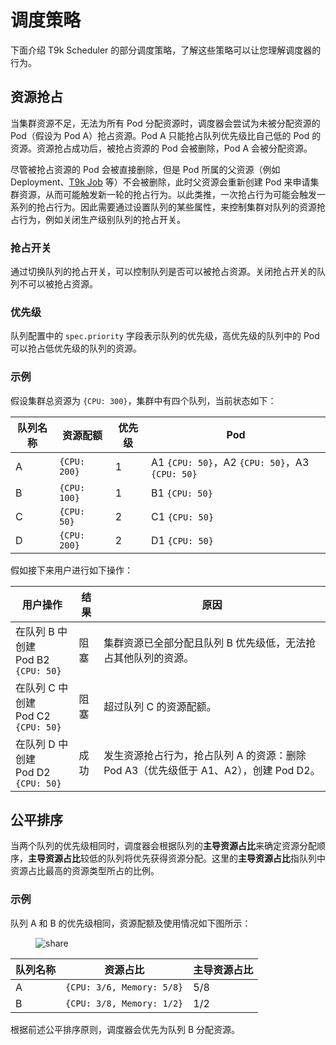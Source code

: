 # 调度策略

下面介绍 T9k Scheduler 的部分调度策略，了解这些策略可以让您理解调度器的行为。

## 资源抢占

当集群资源不足，无法为所有 Pod 分配资源时，调度器会尝试为未被分配资源的 Pod（假设为 Pod A）抢占资源。Pod A 只能抢占队列优先级比自己低的 Pod 的资源。资源抢占成功后，被抢占资源的 Pod 会被删除，Pod A 会被分配资源。

尽管被抢占资源的 Pod 会被直接删除，但是 Pod 所属的父资源（例如 Deployment、[T9k Job](../../../workflow/job/index.md) 等）不会被删除，此时父资源会重新创建 Pod 来申请集群资源，从而可能触发新一轮的抢占行为。以此类推，一次抢占行为可能会触发一系列的抢占行为。因此需要通过设置队列的某些属性，来控制集群对队列的资源抢占行为，例如关闭生产级别队列的抢占开关。

### 抢占开关

通过切换队列的抢占开关，可以控制队列是否可以被抢占资源。关闭抢占开关的队列不可以被抢占资源。

### 优先级

队列配置中的 `spec.priority` 字段表示队列的优先级，高优先级的队列中的 Pod 可以抢占低优先级的队列的资源。

### 示例

假设集群总资源为 `{CPU: 300}`，集群中有四个队列，当前状态如下：

| 队列名称 | 资源配额     | 优先级 | Pod                                            |
| -------- | ------------ | ------ | ---------------------------------------------- |
| A        | `{CPU: 200}` | 1      | A1 `{CPU: 50}`，A2 `{CPU: 50}`，A3 `{CPU: 50}` |
| B        | `{CPU: 100}` | 1      | B1 `{CPU: 50}`                                 |
| C        | `{CPU: 50}`  | 2      | C1 `{CPU: 50}`                                 |
| D        | `{CPU: 200}` | 2      | D1 `{CPU: 50}`                                 |

假如接下来用户进行如下操作：

| 用户操作                                 | 结果 | 原因                                                                               |
| ---------------------------------------- | ---- | ---------------------------------------------------------------------------------- |
| 在队列 B 中创建 <br/> Pod B2 `{CPU: 50}` | 阻塞 | 集群资源已全部分配且队列 B 优先级低，无法抢占其他队列的资源。                      |
| 在队列 C 中创建 <br/> Pod C2 `{CPU: 50}` | 阻塞 | 超过队列 C 的资源配额。                                                            |
| 在队列 D 中创建 <br/> Pod D2 `{CPU: 50}` | 成功 | 发生资源抢占行为，抢占队列 A 的资源：删除 Pod A3（优先级低于 A1、A2），创建 Pod D2。 |

## 公平排序

当两个队列的优先级相同时，调度器会根据队列的**主导资源占比**来确定资源分配顺序，**主导资源占比**较低的队列将优先获得资源分配。这里的**主导资源占比**指队列中资源占比最高的资源类型所占的比例。

### 示例

队列 A 和 B 的优先级相同，资源配额及使用情况如下图所示：

<figure>
  <img alt="share" src="../../../assets/module/cluster/share.drawio.svg">
</figure>

| 队列名称 | 资源占比                  | 主导资源占比 |
| -------- | ------------------------- | ------------ |
| A        | `{CPU: 3/6, Memory: 5/8}` | 5/8          |
| B        | `{CPU: 3/8, Memory: 1/2}` | 1/2          |

根据前述公平排序原则，调度器会优先为队列 B 分配资源。
